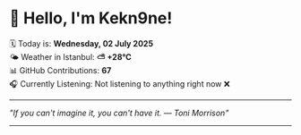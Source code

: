 # 👋 Hello, I'm Kekn9ne!

🗓️ Today is: **Wednesday, 02 July 2025**  
🌤️ Weather in Istanbul: **⛅️  +28°C**  
📊 GitHub Contributions: **67**  
🎧 Currently Listening: Not listening to anything right now ❌

---

_"If you can't imagine it, you can't have it. — *Toni Morrison*"_

---
